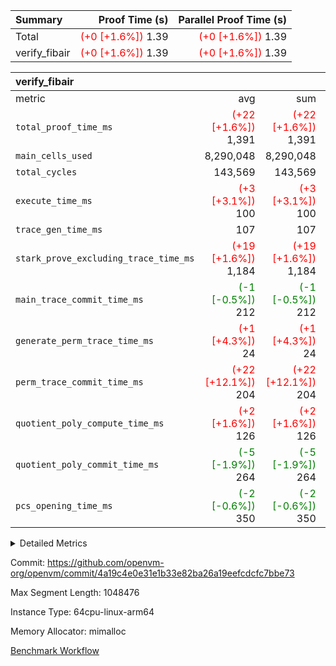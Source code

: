 | Summary | Proof Time (s) | Parallel Proof Time (s) |
|:---|---:|---:|
| Total | <span style='color: red'>(+0 [+1.6%])</span> 1.39 | <span style='color: red'>(+0 [+1.6%])</span> 1.39 |
| verify_fibair | <span style='color: red'>(+0 [+1.6%])</span> 1.39 | <span style='color: red'>(+0 [+1.6%])</span> 1.39 |


| verify_fibair |||||
|:---|---:|---:|---:|---:|
|metric|avg|sum|max|min|
| `total_proof_time_ms ` | <span style='color: red'>(+22 [+1.6%])</span> 1,391 | <span style='color: red'>(+22 [+1.6%])</span> 1,391 | <span style='color: red'>(+22 [+1.6%])</span> 1,391 | <span style='color: red'>(+22 [+1.6%])</span> 1,391 |
| `main_cells_used     ` |  8,290,048 |  8,290,048 |  8,290,048 |  8,290,048 |
| `total_cycles        ` |  143,569 |  143,569 |  143,569 |  143,569 |
| `execute_time_ms     ` | <span style='color: red'>(+3 [+3.1%])</span> 100 | <span style='color: red'>(+3 [+3.1%])</span> 100 | <span style='color: red'>(+3 [+3.1%])</span> 100 | <span style='color: red'>(+3 [+3.1%])</span> 100 |
| `trace_gen_time_ms   ` |  107 |  107 |  107 |  107 |
| `stark_prove_excluding_trace_time_ms` | <span style='color: red'>(+19 [+1.6%])</span> 1,184 | <span style='color: red'>(+19 [+1.6%])</span> 1,184 | <span style='color: red'>(+19 [+1.6%])</span> 1,184 | <span style='color: red'>(+19 [+1.6%])</span> 1,184 |
| `main_trace_commit_time_ms` | <span style='color: green'>(-1 [-0.5%])</span> 212 | <span style='color: green'>(-1 [-0.5%])</span> 212 | <span style='color: green'>(-1 [-0.5%])</span> 212 | <span style='color: green'>(-1 [-0.5%])</span> 212 |
| `generate_perm_trace_time_ms` | <span style='color: red'>(+1 [+4.3%])</span> 24 | <span style='color: red'>(+1 [+4.3%])</span> 24 | <span style='color: red'>(+1 [+4.3%])</span> 24 | <span style='color: red'>(+1 [+4.3%])</span> 24 |
| `perm_trace_commit_time_ms` | <span style='color: red'>(+22 [+12.1%])</span> 204 | <span style='color: red'>(+22 [+12.1%])</span> 204 | <span style='color: red'>(+22 [+12.1%])</span> 204 | <span style='color: red'>(+22 [+12.1%])</span> 204 |
| `quotient_poly_compute_time_ms` | <span style='color: red'>(+2 [+1.6%])</span> 126 | <span style='color: red'>(+2 [+1.6%])</span> 126 | <span style='color: red'>(+2 [+1.6%])</span> 126 | <span style='color: red'>(+2 [+1.6%])</span> 126 |
| `quotient_poly_commit_time_ms` | <span style='color: green'>(-5 [-1.9%])</span> 264 | <span style='color: green'>(-5 [-1.9%])</span> 264 | <span style='color: green'>(-5 [-1.9%])</span> 264 | <span style='color: green'>(-5 [-1.9%])</span> 264 |
| `pcs_opening_time_ms ` | <span style='color: green'>(-2 [-0.6%])</span> 350 | <span style='color: green'>(-2 [-0.6%])</span> 350 | <span style='color: green'>(-2 [-0.6%])</span> 350 | <span style='color: green'>(-2 [-0.6%])</span> 350 |



<details>
<summary>Detailed Metrics</summary>

|  | verify_program_compile_ms | total_cells | stark_prove_excluding_trace_time_ms | quotient_poly_compute_time_ms | quotient_poly_commit_time_ms | perm_trace_commit_time_ms | pcs_opening_time_ms | main_trace_commit_time_ms |
| --- | --- | --- | --- | --- | --- | --- | --- |
|  | 5 | 65,536 | 64 | 3 | 14 | 0 | 32 | 13 | 

| air_name | rows | quotient_deg | main_cols | interactions | constraints | cells |
| --- | --- | --- | --- | --- | --- | --- |
| AccessAdapterAir<2> |  | 4 |  | 5 | 11 |  | 
| AccessAdapterAir<4> |  | 4 |  | 5 | 11 |  | 
| AccessAdapterAir<8> |  | 4 |  | 5 | 11 |  | 
| FibonacciAir | 32,768 | 1 | 2 |  | 5 | 65,536 | 
| FriReducedOpeningAir |  | 4 |  | 39 | 60 |  | 
| NativePoseidon2Air<BabyBearParameters>, 1> |  | 4 |  | 136 | 530 |  | 
| PhantomAir |  | 4 |  | 3 | 4 |  | 
| ProgramAir |  | 1 |  | 1 | 4 |  | 
| VariableRangeCheckerAir |  | 1 |  | 1 | 4 |  | 
| VmAirWrapper<AluNativeAdapterAir, FieldArithmeticCoreAir> |  | 4 |  | 15 | 23 |  | 
| VmAirWrapper<BranchNativeAdapterAir, BranchEqualCoreAir<1> |  | 4 |  | 11 | 22 |  | 
| VmAirWrapper<JalNativeAdapterAir, JalCoreAir> |  | 4 |  | 7 | 6 |  | 
| VmAirWrapper<NativeAdapterAir<2, 0>, PublicValuesCoreAir> |  | 4 |  | 11 | 22 |  | 
| VmAirWrapper<NativeLoadStoreAdapterAir<1>, NativeLoadStoreCoreAir<1> |  | 4 |  | 15 | 16 |  | 
| VmAirWrapper<NativeLoadStoreAdapterAir<4>, NativeLoadStoreCoreAir<4> |  | 4 |  | 15 | 16 |  | 
| VmAirWrapper<NativeVectorizedAdapterAir<4>, FieldExtensionCoreAir> |  | 4 |  | 15 | 23 |  | 
| VmConnectorAir |  | 4 |  | 3 | 8 |  | 
| VolatileBoundaryAir |  | 4 |  | 4 | 16 |  | 

| group | trace_gen_time_ms | total_proof_time_ms | total_cycles | total_cells | stark_prove_excluding_trace_time_ms | quotient_poly_compute_time_ms | quotient_poly_commit_time_ms | perm_trace_commit_time_ms | pcs_opening_time_ms | main_trace_commit_time_ms | main_cells_used | generate_perm_trace_time_ms | execute_time_ms |
| --- | --- | --- | --- | --- | --- | --- | --- | --- | --- | --- | --- | --- | --- |
| verify_fibair | 107 | 1,391 | 143,569 | 23,616,152 | 1,184 | 126 | 264 | 204 | 350 | 212 | 8,290,048 | 24 | 100 | 

| group | air_name | rows | prep_cols | perm_cols | main_cols | cells |
| --- | --- | --- | --- | --- | --- | --- |
| verify_fibair | AccessAdapterAir<2> | 32,768 |  | 12 | 11 | 753,664 | 
| verify_fibair | AccessAdapterAir<4> | 16,384 |  | 12 | 13 | 409,600 | 
| verify_fibair | AccessAdapterAir<8> | 128 |  | 12 | 17 | 3,712 | 
| verify_fibair | FriReducedOpeningAir | 1,024 |  | 44 | 27 | 72,704 | 
| verify_fibair | NativePoseidon2Air<BabyBearParameters>, 1> | 16,384 |  | 160 | 399 | 9,158,656 | 
| verify_fibair | PhantomAir | 4,096 |  | 8 | 6 | 57,344 | 
| verify_fibair | ProgramAir | 8,192 |  | 8 | 10 | 147,456 | 
| verify_fibair | VariableRangeCheckerAir | 262,144 | 2 | 8 | 1 | 2,359,296 | 
| verify_fibair | VmAirWrapper<AluNativeAdapterAir, FieldArithmeticCoreAir> | 131,072 |  | 20 | 29 | 6,422,528 | 
| verify_fibair | VmAirWrapper<BranchNativeAdapterAir, BranchEqualCoreAir<1> | 16,384 |  | 16 | 23 | 638,976 | 
| verify_fibair | VmAirWrapper<JalNativeAdapterAir, JalCoreAir> | 4,096 |  | 12 | 9 | 86,016 | 
| verify_fibair | VmAirWrapper<NativeLoadStoreAdapterAir<1>, NativeLoadStoreCoreAir<1> | 32,768 |  | 24 | 22 | 1,507,328 | 
| verify_fibair | VmAirWrapper<NativeLoadStoreAdapterAir<4>, NativeLoadStoreCoreAir<4> | 16,384 |  | 24 | 31 | 901,120 | 
| verify_fibair | VmAirWrapper<NativeVectorizedAdapterAir<4>, FieldExtensionCoreAir> | 8,192 |  | 20 | 38 | 475,136 | 
| verify_fibair | VmConnectorAir | 2 | 1 | 8 | 4 | 24 | 
| verify_fibair | VolatileBoundaryAir | 32,768 |  | 8 | 11 | 622,592 | 

</details>


Commit: https://github.com/openvm-org/openvm/commit/4a19c4e0e31e1b33e82ba26a19eefcdcfc7bbe73

Max Segment Length: 1048476

Instance Type: 64cpu-linux-arm64

Memory Allocator: mimalloc

[Benchmark Workflow](https://github.com/openvm-org/openvm/actions/runs/13235111710)
